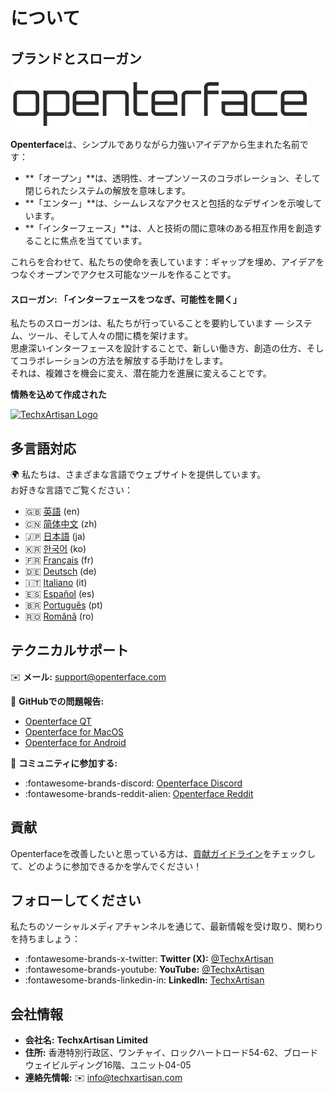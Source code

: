 # について

## ブランドとスローガン

![Openterface Logo](images/openterface.png)  

**Openterface**は、シンプルでありながら力強いアイデアから生まれた名前です：  

- **「オープン」**は、透明性、オープンソースのコラボレーション、そして閉じられたシステムの解放を意味します。  
- **「エンター」**は、シームレスなアクセスと包括的なデザインを示唆しています。  
- **「インターフェース」**は、人と技術の間に意味のある相互作用を創造することに焦点を当てています。

これらを合わせて、私たちの使命を表しています：ギャップを埋め、アイデアをつなぐオープンでアクセス可能なツールを作ることです。

#### スローガン: **「インターフェースをつなぎ、可能性を開く」**

私たちのスローガンは、私たちが行っていることを要約しています — システム、ツール、そして人々の間に橋を架けます。  
思慮深いインターフェースを設計することで、新しい働き方、創造の仕方、そしてコラボレーションの方法を解放する手助けをします。  
それは、複雑さを機会に変え、潜在能力を進展に変えることです。

**情熱を込めて作成された**

[![TechxArtisan Logo](https://techxartisan.com/images/techxartisan-company-black.png)](https://techxartisan.com)  

## 多言語対応

🌍 私たちは、さまざまな言語でウェブサイトを提供しています。  
お好きな言語でご覧ください：

- 🇬🇧 [英語](https://openterface.com/) (en)
- 🇨🇳 [简体中文](https://cn.openterface.com/) (zh)
- 🇯🇵 [日本語](https://jp.openterface.com/) (ja)
- 🇰🇷 [한국어](https://kr.openterface.com/) (ko)
- 🇫🇷 [Français](https://fr.openterface.com/) (fr)
- 🇩🇪 [Deutsch](https://de.openterface.com/) (de)
- 🇮🇹 [Italiano](https://it.openterface.com/) (it)
- 🇪🇸 [Español](https://es.openterface.com/) (es)
- 🇧🇷 [Português](https://pt.openterface.com/) (pt)
- 🇷🇴 [Română](https://ro.openterface.com/) (ro)

## テクニカルサポート  
✉️ **メール:** [support@openterface.com](mailto:support@openterface.com)  

📂 **GitHubでの問題報告:**

- [Openterface QT](https://github.com/TechxArtisanStudio/Openterface_QT/issues)  
- [Openterface for MacOS](https://github.com/TechxArtisanStudio/Openterface_MacOS/issues)  
- [Openterface for Android](https://github.com/TechxArtisanStudio/Openterface_Android/issues)  

💬 **コミュニティに参加する:**

- :fontawesome-brands-discord: [Openterface Discord](https://openterface.com/discord)  
- :fontawesome-brands-reddit-alien: [Openterface Reddit](https://openterface.com/reddit)  


## 貢献
Openterfaceを改善したいと思っている方は、[貢献ガイドライン](contributing.md)をチェックして、どのように参加できるかを学んでください！


## フォローしてください

私たちのソーシャルメディアチャンネルを通じて、最新情報を受け取り、関わりを持ちましょう：  

- :fontawesome-brands-x-twitter: **Twitter (X):** [@TechxArtisan](https://twitter.com/TechxArtisan)  
- :fontawesome-brands-youtube: **YouTube:** [@TechxArtisan](https://www.youtube.com/@TechxArtisan)  
- :fontawesome-brands-linkedin-in: **LinkedIn:** [TechxArtisan](https://www.linkedin.com/company/techxartisan/)  


## 会社情報

- **会社名:** **TechxArtisan Limited**  
- **住所:** 香港特別行政区、ワンチャイ、ロックハートロード54-62、ブロードウェイビルディング16階、ユニット04-05  
- **連絡先情報:** ✉️ [info@techxartisan.com](mailto:info@techxartisan.com)  